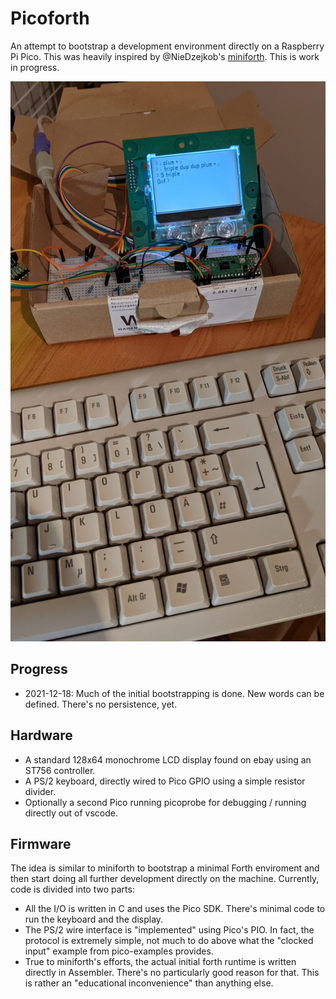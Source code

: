 # Picoforth

An attempt to bootstrap a development environment directly on a Raspberry Pi Pico. This was heavily inspired by @NieDzejkob's
[miniforth](https://niedzejkob.p4.team/bootstrap/miniforth). This is work in progress.

![First programming attempts](docs/first_attempts.jpg)

## Progress
 * 2021-12-18: Much of the initial bootstrapping is done.
   New words can be defined. There's no persistence, yet.

## Hardware

 * A standard 128x64 monochrome LCD display found on ebay using an ST756 controller.
 * A PS/2 keyboard, directly wired to Pico GPIO using a simple resistor divider.
 * Optionally a second Pico running picoprobe for debugging / running directly out of vscode.

 ## Firmware

 The idea is similar to miniforth to bootstrap a minimal Forth enviroment and then start doing all further development directly on the machine. Currently, code is divided into two parts:

  * All the I/O is written in C and uses the Pico SDK. There's minimal code to run the keyboard and the display.
  * The PS/2 wire interface is "implemented" using Pico's PIO. In fact, the protocol is extremely simple, not much to do above what the "clocked input" example from pico-examples provides.
  * True to miniforth's efforts, the actual initial forth runtime is written directly in Assembler. There's no particularly good reason for that. This is rather an "educational inconvenience" than anything else.